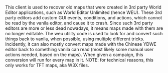 This client is used to recover old maps that were created in 3rd party World Editor applications, such as World Editor Unlimited (hence WEU).
These 3rd party editors add custom GUI events, conditions, and actions, which cannot be read by the vanila editor, and cause it to crash.
Since such 3rd party editors are more or less dead nowadays, it means maps made with them are no longer editable.
The weu utility code is used to look for and convert such things back to vanila, when possible, using multiple different tricks.
Incidently, it can also mostly convert maps made with the Chinese YDWE editor back to something vanila can read (most likely some manual user actions needed, based on the maps).
When given a campaign, this conversion will run for every map in it.
NOTE: for technical reasons, this only works for TFT maps, aka W3X files.

